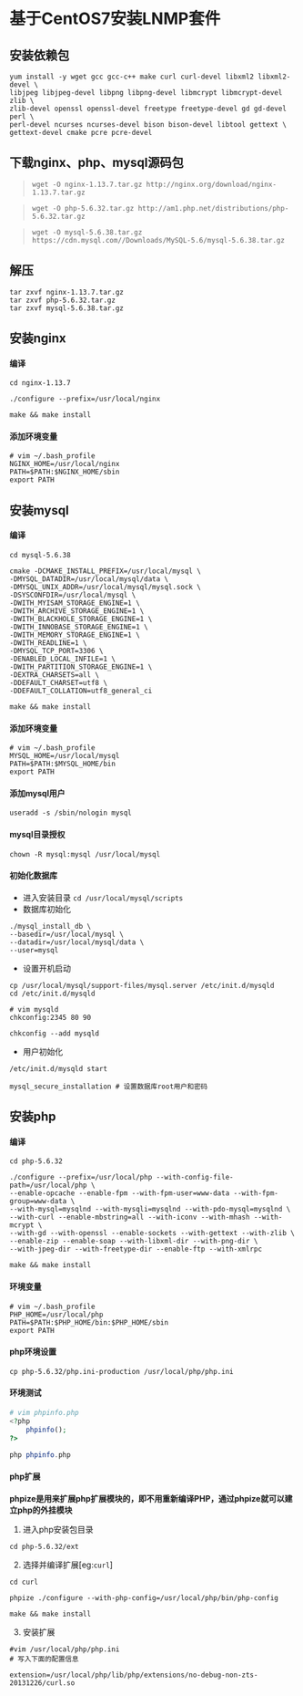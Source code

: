 # 基于CentOS7安装LNMP套件

## 安装依赖包
```shell
yum install -y wget gcc gcc-c++ make curl curl-devel libxml2 libxml2-devel \
libjpeg libjpeg-devel libpng libpng-devel libmcrypt libmcrypt-devel zlib \
zlib-devel openssl openssl-devel freetype freetype-devel gd gd-devel perl \
perl-devel ncurses ncurses-devel bison bison-devel libtool gettext \
gettext-devel cmake pcre pcre-devel
```

## 下载nginx、php、mysql源码包

> `wget -O nginx-1.13.7.tar.gz http://nginx.org/download/nginx-1.13.7.tar.gz`

> `wget -O php-5.6.32.tar.gz http://am1.php.net/distributions/php-5.6.32.tar.gz`

> `wget -O mysql-5.6.38.tar.gz https://cdn.mysql.com//Downloads/MySQL-5.6/mysql-5.6.38.tar.gz`

## 解压

```shell
tar zxvf nginx-1.13.7.tar.gz
tar zxvf php-5.6.32.tar.gz
tar zxvf mysql-5.6.38.tar.gz
```

## 安装nginx

#### 编译
```shell
cd nginx-1.13.7

./configure --prefix=/usr/local/nginx

make && make install
```

#### 添加环境变量
```shell
# vim ~/.bash_profile
NGINX_HOME=/usr/local/nginx
PATH=$PATH:$NGINX_HOME/sbin
export PATH
```

## 安装mysql

#### 编译
```shell
cd mysql-5.6.38

cmake -DCMAKE_INSTALL_PREFIX=/usr/local/mysql \
-DMYSQL_DATADIR=/usr/local/mysql/data \
-DMYSQL_UNIX_ADDR=/usr/local/mysql/mysql.sock \
-DSYSCONFDIR=/usr/local/mysql \
-DWITH_MYISAM_STORAGE_ENGINE=1 \
-DWITH_ARCHIVE_STORAGE_ENGINE=1 \
-DWITH_BLACKHOLE_STORAGE_ENGINE=1 \
-DWITH_INNOBASE_STORAGE_ENGINE=1 \
-DWITH_MEMORY_STORAGE_ENGINE=1 \
-DWITH_READLINE=1 \
-DMYSQL_TCP_PORT=3306 \
-DENABLED_LOCAL_INFILE=1 \
-DWITH_PARTITION_STORAGE_ENGINE=1 \
-DEXTRA_CHARSETS=all \
-DDEFAULT_CHARSET=utf8 \
-DDEFAULT_COLLATION=utf8_general_ci

make && make install
```

#### 添加环境变量
```shell
# vim ~/.bash_profile
MYSQL_HOME=/usr/local/mysql
PATH=$PATH:$MYSQL_HOME/bin
export PATH
```

#### 添加mysql用户
`useradd -s /sbin/nologin mysql`

#### mysql目录授权
`chown -R mysql:mysql /usr/local/mysql`

#### 初始化数据库

- 进入安装目录
`cd /usr/local/mysql/scripts`
- 数据库初始化
```shell
./mysql_install_db \
--basedir=/usr/local/mysql \
--datadir=/usr/local/mysql/data \
--user=mysql
```
- 设置开机启动
```shell
cp /usr/local/mysql/support-files/mysql.server /etc/init.d/mysqld
cd /etc/init.d/mysqld

# vim mysqld
chkconfig:2345 80 90

chkconfig --add mysqld
```
- 用户初始化
```shell
/etc/init.d/mysqld start

mysql_secure_installation # 设置数据库root用户和密码
```
## 安装php

#### 编译
```shell
cd php-5.6.32

./configure --prefix=/usr/local/php --with-config-file-path=/usr/local/php \
--enable-opcache --enable-fpm --with-fpm-user=www-data --with-fpm-group=www-data \
--with-mysql=mysqlnd --with-mysqli=mysqlnd --with-pdo-mysql=mysqlnd \
--with-curl --enable-mbstring=all --with-iconv --with-mhash --with-mcrypt \
--with-gd --with-openssl --enable-sockets --with-gettext --with-zlib \
--enable-zip --enable-soap --with-libxml-dir --with-png-dir \
--with-jpeg-dir --with-freetype-dir --enable-ftp --with-xmlrpc

make && make install
```

#### 环境变量
```shell
# vim ~/.bash_profile
PHP_HOME=/usr/local/php
PATH=$PATH:$PHP_HOME/bin:$PHP_HOME/sbin
export PATH
```

#### php环境设置
`cp php-5.6.32/php.ini-production /usr/local/php/php.ini`

#### 环境测试
```php
# vim phpinfo.php
<?php
    phpinfo();
?>

php phpinfo.php
```

#### php扩展
**phpize是用来扩展php扩展模块的，即不用重新编译PHP，通过phpize就可以建立php的外挂模块**
1. 进入php安装包目录
```shell
cd php-5.6.32/ext
```

2. 选择并编译扩展[eg:`curl`]
```shell
cd curl

phpize ./configure --with-php-config=/usr/local/php/bin/php-config

make && make install
```

3. 安装扩展
```shell
#vim /usr/local/php/php.ini
# 写入下面的配置信息
    
extension=/usr/local/php/lib/php/extensions/no-debug-non-zts-20131226/curl.so
```